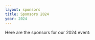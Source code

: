 ```yaml
---
layout: sponsors
title: Sponsors 2024
year: 2024
---
```


Here are the sponsors for our 2024 event:
